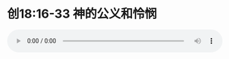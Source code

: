 # 创18:16-33 神的公义和怜悯

<audio style="width: 100%;" preload="false" controls controlslist="nodownload"><source src="//cdn.simai.ml/audio/mp3/old/26651.mp3" type="audio/mpeg">Your browser does not support the audio element.</audio>


